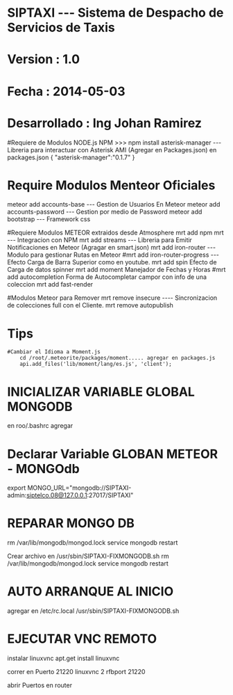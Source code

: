 # SIPTAXI --- Sistema de Despacho de Servicios de Taxis 
# Version : 1.0
# Fecha : 2014-05-03
# Desarrollado : Ing Johan Ramirez

#Requiere de Modulos NODE.js
NPM >>> npm install asterisk-manager	--- Libreria para interactuar con Asterisk AMI (Agregar en Packages.json)
								en packages.json
									 {
											"asterisk-manager":"0.1.7"
										}

# Require Modulos Menteor Oficiales
meteor add accounts-base			--- Gestion de Usuarios En Meteor
meteor add accounts-password	--- Gestion por medio de Password
meteor add bootstrap			--- Framework css

#Requiere Modulos METEOR extraidos desde Atmosphere
mrt add npm					mrt --- Integracion con NPM
mrt add streams				--- Libreria para Emitir Notificaciones en Meteor (Agragar en smart.json)
mrt add iron-router			--- Modulo para gestionar Rutas en Meteor
#mrt add iron-router-progress 			--- Efecto Carga de Barra Superior como en youtube.
mrt add spin				Efecto de Carga de datos spinner
mrt add moment			Manejador de Fechas y Horas
#mrt add autocompletion			Forma de Autocompletar campor con info de una coleccion
mrt add fast-render



#Modulos Meteor para Remover
mrt remove insecure 			---- Sincronizacion de colecciones full con el Cliente.
mrt remove autopublish


# Tips
	#Cambiar el Idioma a Moment.js
		cd /root/.meteorite/packages/moment..... agregar en packages.js
		api.add_files('lib/moment/lang/es.js', 'client');


# INICIALIZAR VARIABLE GLOBAL MONGODB
en roo/.bashrc
agregar
# Declarar Variable GLOBAN METEOR - MONGOdb
export MONGO_URL="mongodb://SIPTAXI-admin:siptelco.08@127.0.0.1:27017/SIPTAXI"

# REPARAR MONGO DB
rm /var/lib/mongodb/mongod.lock
service mongodb restart

Crear archivo en /usr/sbin/SIPTAXI-FIXMONGODB.sh
rm /var/lib/mongodb/mongod.lock
service mongodb restart

# AUTO ARRANQUE AL INICIO
agregar en /etc/rc.local
/usr/sbin/SIPTAXI-FIXMONGODB.sh

# EJECUTAR VNC REMOTO
instalar linuxvnc
apt.get install linuxvnc

correr en Puerto 21220
linuxvnc 2 rfbport 21220

abrir Puertos en router